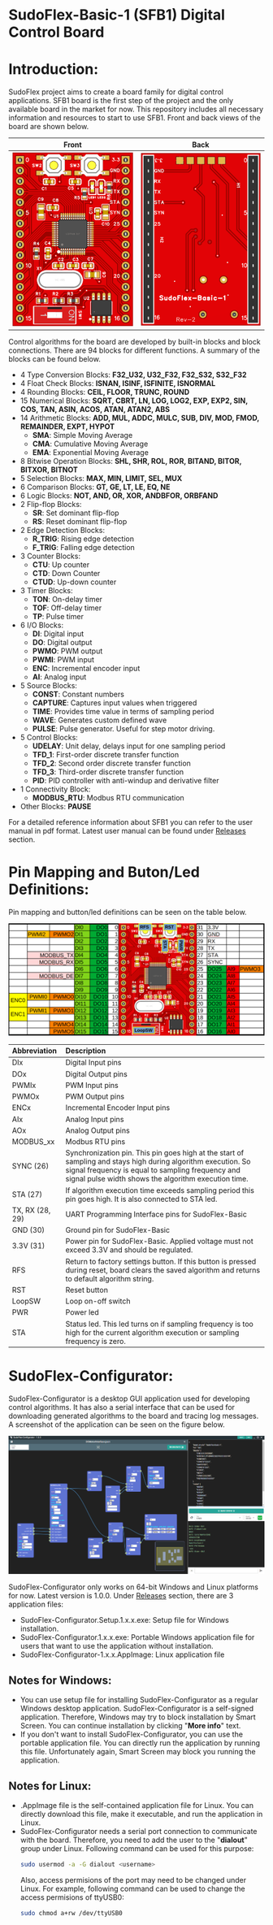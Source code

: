 # SudoFlex-Basic-1 (SFB1) Digital Control Board

# Introduction:

SudoFlex project aims to create a board family for digital control applications. SFB1 board is the first step of the project and the only available board in the market for now. This repository includes all necessary information and resources to start to use SFB1. Front and back views of the board are shown below.

|Front|Back|
|:-:|:-:|
| ![SFB1_Front](images/SFB1_Front.png) | ![SFB1_Back](images/SFB1_Back.png) |

Control algorithms for the board are developed by built-in blocks and block connections. There are 94 blocks for different functions. A summary of the blocks can be found below.

* 4 Type Conversion Blocks: **F32_U32, U32_F32, F32_S32, S32_F32**
* 4 Float Check Blocks: **ISNAN, ISINF, ISFINITE, ISNORMAL**
* 4 Rounding Blocks: **CEIL, FLOOR, TRUNC, ROUND**
* 15 Numerical Blocks: **SQRT, CBRT, LN, LOG, LOG2, EXP, EXP2, SIN, COS, TAN, ASIN, ACOS, ATAN, ATAN2, ABS**
* 14 Arithmetic Blocks: **ADD, MUL, ADDC, MULC, SUB, DIV, MOD, FMOD,
REMAINDER, EXPT, HYPOT**
  * **SMA**: Simple Moving Average
  * **CMA**: Cumulative Moving Average
  * **EMA**: Exponential Moving Average
* 8 Bitwise Operation Blocks: **SHL, SHR, ROL, ROR, BITAND, BITOR, BITXOR,
BITNOT**
* 5 Selection Blocks: **MAX, MIN, LIMIT, SEL, MUX**
* 6 Comparison Blocks: **GT, GE, LT, LE, EQ, NE**
* 6 Logic Blocks: **NOT, AND, OR, XOR, ANDBFOR, ORBFAND**
* 2 Flip-flop Blocks:
  * **SR**: Set dominant flip-flop
  * **RS**: Reset dominant flip-flop
* 2 Edge Detection Blocks:
  * **R_TRIG**: Rising edge detection
  * **F_TRIG**: Falling edge detection
* 3 Counter Blocks:
  * **CTU**: Up counter
  * **CTD**: Down Counter
  * **CTUD**: Up-down counter
* 3 Timer Blocks:
  * **TON**: On-delay timer
  * **TOF**: Off-delay timer
  * **TP**: Pulse timer
* 6 I/O Blocks:
  * **DI**: Digital input
  * **DO**: Digital output
  * **PWMO**: PWM output
  * **PWMI**: PWM input
  * **ENC**: Incremental encoder input
  * **AI**: Analog input
* 5 Source Blocks:
  * **CONST**: Constant numbers
  * **CAPTURE**: Captures input values when triggered
  * **TIME**: Provides time value in terms of sampling period
  * **WAVE**: Generates custom defined wave
  * **PULSE**: Pulse generator. Useful for step motor driving.
* 5 Control Blocks:
  * **UDELAY**: Unit delay, delays input for one sampling period
  * **TFD_1**: First-order discrete transfer function
  * **TFD_2**: Second order discrete transfer function
  * **TFD_3**: Third-order discrete transfer function
  * **PID**: PID controller with anti-windup and derivative filter
* 1 Connectivity Block:
  * **MODBUS_RTU**: Modbus RTU communication
* Other Blocks: **PAUSE**

For a detailed reference information about SFB1 you can refer to the user manual in pdf format. Latest user manual can be found under [Releases](https://github.com/sudorobotics/SudoFlex/releases) section.

# Pin Mapping and Buton/Led Definitions:

Pin mapping and button/led definitions can be seen on the table below.

![SFB1_Pinmap](images/SudoFlex-Basic-1_rev2_pinmap.png)

| Abbreviation | Description |
| :---        |    :----   |
| DIx | Digital Input pins |
| DOx | Digital Output pins |
| PWMIx | PWM Input pins |
| PWMOx | PWM Output pins |
| ENCx | Incremental Encoder Input pins | 
| AIx | Analog Input pins |
| AOx | Analog Output pins |
| MODBUS_xx | Modbus RTU pins |
| SYNC (26) | Synchronization pin. This pin goes high at the start of       sampling and stays high during algorithm execution. So signal frequency is equal to sampling frequency and signal pulse width shows the algorithm execution time. |
| STA (27) | If algorithm execution time exceeds sampling period this pin goes high. It is also connected to STA led. |
| TX, RX (28, 29) | UART Programming Interface pins for SudoFlex-Basic |
| GND (30) | Ground pin for SudoFlex-Basic |
| 3.3V (31) | Power pin for SudoFlex-Basic. Applied voltage must not exceed 3.3V and should be regulated. |
| RFS | Return to factory settings button. If this button is pressed during reset, board clears the saved algorithm and returns to default algorithm string. |
| RST | Reset button |
| LoopSW | Loop on-off switch |
| PWR | Power led |
| STA | Status led. This led turns on if sampling frequency is too high for the current algorithm execution or sampling frequency is zero. |

# SudoFlex-Configurator:

SudoFlex-Configurator is a desktop GUI application used for developing control algorithms. It has also a serial interface that can be used for downloading generated algorithms to the board and tracing log messages. A screenshot of the application can be seen on the figure below.

![alt text](images/SudoFlex-Configurator.png)

SudoFlex-Configurator only works on 64-bit Windows and Linux platforms for now. Latest version is 1.0.0. Under [Releases](https://github.com/sudorobotics/SudoFlex/releases) section, there are 3 application files:
* SudoFlex-Configurator.Setup.1.x.x.exe: Setup file for Windows installation.
* SudoFlex-Configurator.1.x.x.exe: Portable Windows application file for users that want to use the application without installation.
* SudoFlex-Configurator-1.x.x.AppImage: Linux application file

## Notes for Windows:

* You can use setup file for installing SudoFlex-Configurator as a regular Windows desktop application. SudoFlex-Configurator is a self-signed application. Therefore, Windows may try to block installation by Smart Screen. You can continue installation by clicking "**More info**" text.
* If you don't want to install SudoFlex-Configurator, you can use the portable application file. You can directly run the application by running this file. Unfortunately again, Smart Screen may block you running the application.

## Notes for Linux:

* .AppImage file is the self-contained application file for Linux. You can directly download this file, make it executable, and run the application in Linux.
* SudoFlex-Configurator needs a serial port connection to communicate with the board. Therefore, you need to add the user to the "**dialout**" group under Linux. Following command can be used for this purpose:
  ```bash
  sudo usermod -a -G dialout <username>
  ```
  Also, access permisions of the port may need to be changed under Linux. For example, following command can be used to change the access permisions of ttyUSB0:
  ```bash
  sudo chmod a+rw /dev/ttyUSB0
  ```

